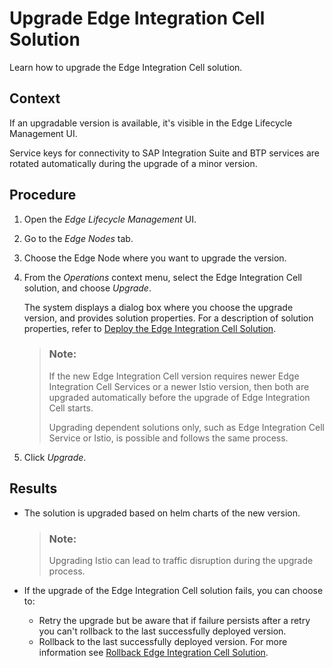 <!-- loioe7b80890d98e4a03a446019037112960 -->

# Upgrade Edge Integration Cell Solution

Learn how to upgrade the Edge Integration Cell solution.



## Context

If an upgradable version is available, it's visible in the Edge Lifecycle Management UI.

Service keys for connectivity to SAP Integration Suite and BTP services are rotated automatically during the upgrade of a minor version.



## Procedure

1.  Open the *Edge Lifecycle Management* UI.

2.  Go to the *Edge Nodes* tab.

3.  Choose the Edge Node where you want to upgrade the version.

4.  From the *Operations* context menu, select the Edge Integration Cell solution, and choose *Upgrade*.

    The system displays a dialog box where you choose the upgrade version, and provides solution properties. For a description of solution properties, refer to [Deploy the Edge Integration Cell Solution](deploy-the-edge-integration-cell-solution-ab81b84.md).

    > ### Note:  
    > If the new Edge Integration Cell version requires newer Edge Integration Cell Services or a newer Istio version, then both are upgraded automatically before the upgrade of Edge Integration Cell starts.
    > 
    > Upgrading dependent solutions only, such as Edge Integration Cell Service or Istio, is possible and follows the same process.

5.  Click *Upgrade*.




<a name="loioe7b80890d98e4a03a446019037112960__result_kj3_zmk_2vb"/>

## Results

-   The solution is upgraded based on helm charts of the new version.

    > ### Note:  
    > Upgrading Istio can lead to traffic disruption during the upgrade process.

-   If the upgrade of the Edge Integration Cell solution fails, you can choose to:
    -   Retry the upgrade but be aware that if failure persists after a retry you can't rollback to the last successfully deployed version.
    -   Rollback to the last successfully deployed version. For more information see [Rollback Edge Integration Cell Solution](rollback-edge-integration-cell-solution-9eec21b.md).


